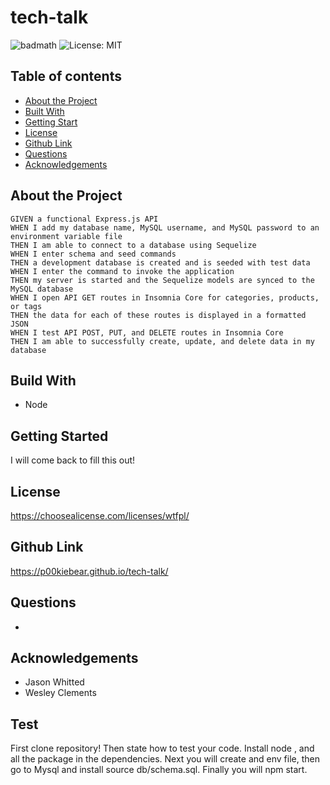 # tech-talk

![badmath](https://img.shields.io/github/languages/top/nielsenjared/badmath)
![License: MIT](https://img.shields.io/badge/License-wtfpl-yellow.svg)

## Table of contents

- [About the Project](#about-the-project)
- [Built With](#built-with)
- [Getting Start](#getting-start)
- [License](#license)
- [Github Link](#github-link)
- [Questions](#questions)
- [Acknowledgements](#acknowledgements)

## About the Project

```
GIVEN a functional Express.js API
WHEN I add my database name, MySQL username, and MySQL password to an environment variable file
THEN I am able to connect to a database using Sequelize
WHEN I enter schema and seed commands
THEN a development database is created and is seeded with test data
WHEN I enter the command to invoke the application
THEN my server is started and the Sequelize models are synced to the MySQL database
WHEN I open API GET routes in Insomnia Core for categories, products, or tags
THEN the data for each of these routes is displayed in a formatted JSON
WHEN I test API POST, PUT, and DELETE routes in Insomnia Core
THEN I am able to successfully create, update, and delete data in my database
```

## Build With

- Node

## Getting Started

I will come back to fill this out!

## License

https://choosealicense.com/licenses/wtfpl/

## Github Link

https://p00kiebear.github.io/tech-talk/

## Questions

-

## Acknowledgements

- Jason Whitted
- Wesley Clements

## Test

First clone repository!
Then state how to test your code.
Install node , and all the package in the dependencies.
Next you will create and env file, then go to Mysql and install source db/schema.sql.
Finally you will npm start.
